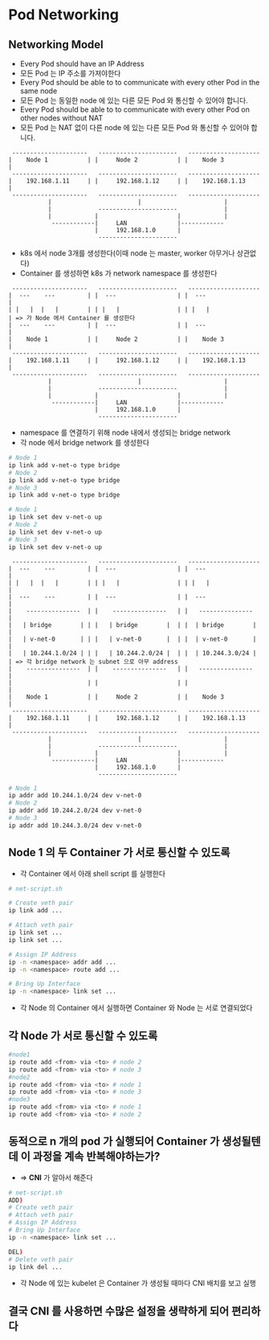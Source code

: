 # Pod Networking

## Networking Model

* Every Pod should have an IP Address
* 모든 Pod 는 IP 주소를 가져야한다
* Every Pod should be able to to communicate with every other Pod in the same node
* 모든 Pod 는 동일한 node 에 있는 다른 모든 Pod 와 통신할 수 있어야 합니다.
* Every Pod should be able to to communicate with every other Pod on other nodes without NAT
* 모든 Pod 는 NAT 없이 다른 node 에 있는 다른 모든 Pod 와 통신할 수 있어야 합니다.

```
 ---------------------   ----------------------   --------------------  
|    Node 1           | |     Node 2           | |    Node 3          | 
 ---------------------   ----------------------   --------------------  
|    192.168.1.11     | |     192.168.1.12     | |    192.168.1.13    | 
 ---------------------   ----------------------   --------------------  
           |                        |                       |         
           |             ----------------------             |         
           |            |                      |            |         
            ------------|     LAN              |------------          
                        |     192.168.1.0      |                           
                         ----------------------                           
```

* k8s 에서 node 3개를 생성한다(이때 node 는 master, worker 아무거나 상관없다)
* Container 를 생성하면 k8s 가 network namespace 를 생성한다

```
 ---------------------   ----------------------   --------------------  
|  ---    ---         | |  ---                 | |  ---               | 
| |   |  |   |        | | |   |                | | |   |              | => 가 Node 에서 Container 를 생성한다
|  ---    ---         | |  ---                 | |  ---               | 
|    Node 1           | |     Node 2           | |    Node 3          | 
 ---------------------   ----------------------   --------------------  
|    192.168.1.11     | |     192.168.1.12     | |    192.168.1.13    | 
 ---------------------   ----------------------   --------------------  
           |                        |                       |         
           |             ----------------------             |         
           |            |                      |            |         
            ------------|     LAN              |------------          
                        |     192.168.1.0      |                           
                         ----------------------                           
```

* namespace 를 연결하기 위해 node 내에서 생성되는 bridge network
* 각 node 에서 bridge network 를 생성한다

```bash
# Node 1
ip link add v-net-o type bridge
# Node 2
ip link add v-net-o type bridge
# Node 3
ip link add v-net-o type bridge
```

```bash
# Node 1
ip link set dev v-net-o up
# Node 2
ip link set dev v-net-o up
# Node 3
ip link set dev v-net-o up
```

```
 ---------------------   ----------------------   --------------------  
|  ---    ---         | |  ---                 | |  ---               | 
| |   |  |   |        | | |   |                | | |   |              | 
|  ---    ---         | |  ---                 | |  ---               | 
|    ---------------  | |    ---------------   | |   ---------------  | 
|   | bridge        | | |   | bridge        |  | |  | bridge        | | 
|   | v-net-0       | | |   | v-net-0       |  | |  | v-net-0       | | 
|   | 10.244.1.0/24 | | |   | 10.244.2.0/24 |  | |  | 10.244.3.0/24 | | => 각 bridge network 는 subnet 으로 아무 address 
|    ---------------  | |    ---------------   | |   ---------------  | 
|                     | |                      | |                    | 
|    Node 1           | |     Node 2           | |    Node 3          | 
 ---------------------   ----------------------   --------------------  
|    192.168.1.11     | |     192.168.1.12     | |    192.168.1.13    | 
 ---------------------   ----------------------   --------------------  
           |                        |                       |         
           |             ----------------------             |         
           |            |                      |            |         
            ------------|     LAN              |------------          
                        |     192.168.1.0      |                           
                         ----------------------                           
```

```bash
# Node 1
ip addr add 10.244.1.0/24 dev v-net-0
# Node 2
ip addr add 10.244.2.0/24 dev v-net-0
# Node 3
ip addr add 10.244.3.0/24 dev v-net-0
```

## Node 1 의 두 Container 가 서로 통신할 수 있도록

* 각 Container 에서 아래 shell script 를 실행한다

```bash
# net-script.sh

# Create veth pair
ip link add ...

# Attach veth pair
ip link set ...
ip link set ...

# Assign IP Address
ip -n <namespace> addr add ...
ip -n <namespace> route add ...

# Bring Up Interface
ip -n <namespace> link set ...
```

* 각 Node 의 Container 에서 실행하면 Container 와 Node 는 서로 연결되었다

## 각 Node 가 서로 통신할 수 있도록

```bash
#node1
ip route add <from> via <to> # node 2
ip route add <from> via <to> # node 3
#node2
ip route add <from> via <to> # node 1
ip route add <from> via <to> # node 3
#node3
ip route add <from> via <to> # node 1
ip route add <from> via <to> # node 2
```

## 동적으로 n 개의 pod 가 실행되어 Container 가 생성될텐데 이 과정을 계속 반복해야하는가?

* => **CNI** 가 알아서 해준다


```bash
# net-script.sh
ADD)
# Create veth pair
# Attach veth pair
# Assign IP Address
# Bring Up Interface
ip -n <namespace> link set ...

DEL)
# Delete veth pair
ip link del ...
```

* 각 Node 에 있는 kubelet 은 Container 가 생성될 때마다 CNI 배치를 보고 실행


## 결국 CNI 를 사용하면 수많은 설정을 생략하게 되어 편리하다 
